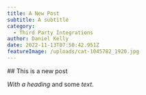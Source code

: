 ```yaml
---
title: A New Post
subtitle: A subtitle
category:
  - Third Party Integrations
author: Daniel Kelly
date: 2022-11-13T07:50:42.951Z
featureImage: /uploads/cat-1045782_1920.jpg
---
```

#﻿# This is a new post

*﻿*With  a heading** and some *text*.

